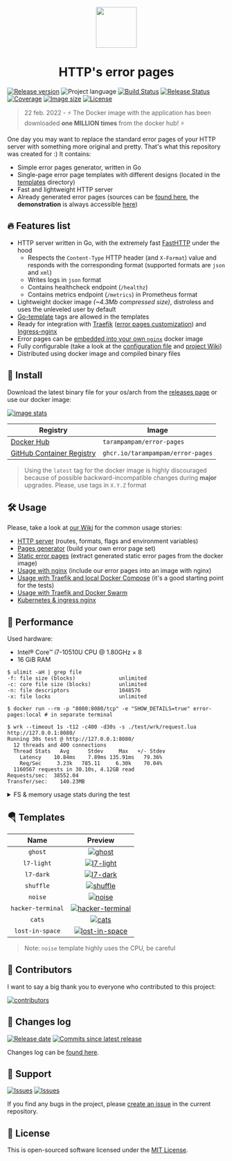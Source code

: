 <p align="center">
  <img src="https://hsto.org/webt/rm/9y/ww/rm9ywwx3gjv9agwkcmllhsuyo7k.png" width="94" alt="" />
</p>

<h1 align="center">HTTP's error pages</h1>

[![Release version][badge-release]][releases]
![Project language][badge-lang]
[![Build Status][badge-ci-build]][actions-page]
[![Release Status][badge-ci-release]][actions-page]
[![Coverage][badge-coverage]][coverage]
[![Image size][badge-image-size]][docker-hub]
[![License][badge-license]][license]

> 22 feb. 2022 - ⚡ The Docker image with the application has been downloaded **one MILLION times** from the docker hub! ⚡

One day you may want to replace the standard error pages of your HTTP server with something more original and pretty. That's what this repository was created for :) It contains:

- Simple error pages generator, written in Go
- Single-page error page templates with different designs (located in the [templates](https://github.com/tarampampam/error-pages/tree/master/templates) directory)
- Fast and lightweight HTTP server
- Already generated error pages (sources can be [found here][preview-sources], the **demonstration** is always accessible [here][preview-demo])

## 🔥 Features list

- HTTP server written in Go, with the extremely fast [FastHTTP][fasthttp] under the hood
  - Respects the `Content-Type` HTTP header (and `X-Format`) value and responds with the corresponding format (supported formats are `json` and `xml`)
  - Writes logs in `json` format
  - Contains healthcheck endpoint (`/healthz`)
  - Contains metrics endpoint (`/metrics`) in Prometheus format
- Lightweight docker image _(~4.3Mb compressed size)_, distroless and uses the unleveled user by default
- [Go-template](https://pkg.go.dev/text/template) tags are allowed in the templates
- Ready for integration with [Traefik][traefik] ([error pages customization](https://doc.traefik.io/traefik/middlewares/http/errorpages/)) and [Ingress-nginx][ingress-nginx]
- Error pages can be [embedded into your own `nginx`][wiki-usage-with-nginx] docker image
- Fully configurable (take a look at the [configuration file](https://github.com/tarampampam/error-pages/blob/master/error-pages.yml) and [project Wiki][wiki])
- Distributed using docker image and compiled binary files

## 🧩 Install

Download the latest binary file for your os/arch from the [releases page][releases] or use our docker image:

[![image stats](https://dockeri.co/image/tarampampam/error-pages)][docker-hub-tags]

| Registry                          | Image                             |
|-----------------------------------|-----------------------------------|
| [Docker Hub][docker-hub]          | `tarampampam/error-pages`         |
| [GitHub Container Registry][ghcr] | `ghcr.io/tarampampam/error-pages` |

> Using the `latest` tag for the docker image is highly discouraged because of possible backward-incompatible changes during **major** upgrades. Please, use tags in `X.Y.Z` format

## 🛠 Usage

Please, take a look at [our Wiki][wiki] for the common usage stories:

- [HTTP server][wiki-http-server] (routes, formats, flags and environment variables)
- [Pages generator][wiki-generator] (build your own error page set)
- [Static error pages][wiki-static-error-pages] (extract generated static error pages from the docker image)
- [Usage with nginx][wiki-usage-with-nginx] (include our error pages into an image with nginx)
- [Usage with Traefik and local Docker Compose][wiki-traefik-docker-compose] (it's a good starting point for the tests)
- [Usage with Traefik and Docker Swarm][wiki-traefik-swarm]
- [Kubernetes & ingress nginx][wiki-k8s-ingress-nginx]

[wiki]:https://github.com/tarampampam/error-pages/wiki
[wiki-http-server]:https://github.com/tarampampam/error-pages/wiki/HTTP-server
[wiki-generator]:https://github.com/tarampampam/error-pages/wiki/Generator
[wiki-static-error-pages]:https://github.com/tarampampam/error-pages/wiki/Static-error-pages
[wiki-usage-with-nginx]:https://github.com/tarampampam/error-pages/wiki/Usage-with-nginx
[wiki-traefik-swarm]:https://github.com/tarampampam/error-pages/wiki/Traefik-(docker-swarm)
[wiki-traefik-docker-compose]:https://github.com/tarampampam/error-pages/wiki/Traefik-(docker-compose)
[wiki-k8s-ingress-nginx]:https://github.com/tarampampam/error-pages/wiki/Kubernetes-&-ingress-nginx

## 🦾 Performance

Used hardware:

- Intel® Core™ i7-10510U CPU @ 1.80GHz × 8
- 16 GiB RAM

```shell
$ ulimit -aH | grep file
-f: file size (blocks)              unlimited
-c: core file size (blocks)         unlimited
-n: file descriptors                1048576
-x: file locks                      unlimited

$ docker run --rm -p "8080:8080/tcp" -e "SHOW_DETAILS=true" error-pages:local # in separate terminal

$ wrk --timeout 1s -t12 -c400 -d30s -s ./test/wrk/request.lua http://127.0.0.1:8080/
Running 30s test @ http://127.0.0.1:8080/
  12 threads and 400 connections
  Thread Stats   Avg      Stdev     Max   +/- Stdev
    Latency    10.84ms    7.89ms 135.91ms   79.36%
    Req/Sec     3.23k   785.11     6.30k    70.04%
  1160567 requests in 30.10s, 4.12GB read
Requests/sec:  38552.04
Transfer/sec:    140.23MB
```

<details>
  <summary>FS & memory usage stats during the test</summary>

  <p align="center">
    <img src="https://hsto.org/webt/ts/w-/lz/tsw-lznvru0ngjneiimkwq7ysyc.png" alt="" />
  </p>
</details>

## 🪂 Templates

|       Name        |                              Preview                               |
|:-----------------:|:------------------------------------------------------------------:|
|      `ghost`      |                [![ghost][ghost-screen]][ghost-link]                |
|    `l7-light`     |           [![l7-light][l7-light-screen]][l7-light-link]            |
|     `l7-dark`     |             [![l7-dark][l7-dark-screen]][l7-dark-link]             |
|     `shuffle`     |             [![shuffle][shuffle-screen]][shuffle-link]             |
|      `noise`      |                [![noise][noise-screen]][noise-link]                |
| `hacker-terminal` | [![hacker-terminal][hacker-terminal-screen]][hacker-terminal-link] |
|      `cats`       |                 [![cats][cats-screen]][cats-link]                  |
|  `lost-in-space`  |    [![lost-in-space][lost-in-space-screen]][lost-in-space-link]    |

> Note: `noise` template highly uses the CPU, be careful

[ghost-screen]:https://hsto.org/webt/oj/cl/4k/ojcl4ko_cvusy5xuki6efffzsyo.gif
[ghost-link]:https://tarampampam.github.io/error-pages/ghost/404.html
[l7-light-screen]:https://hsto.org/webt/xc/iq/vt/xciqvty-aoj-rchfarsjhutpjny.png
[l7-light-link]:https://tarampampam.github.io/error-pages/l7-light/404.html
[l7-dark-screen]:https://hsto.org/webt/s1/ih/yr/s1ihyrqs_y-sgraoimfhk6ypney.png
[l7-dark-link]:https://tarampampam.github.io/error-pages/l7-dark/404.html
[shuffle-screen]:https://hsto.org/webt/7w/rk/3m/7wrk3mrzz3y8qfqwovmuvacu-bs.gif
[shuffle-link]:https://tarampampam.github.io/error-pages/shuffle/404.html
[noise-screen]:https://hsto.org/webt/42/oq/8y/42oq8yok_i-arrafjt6hds_7ahy.gif
[noise-link]:https://tarampampam.github.io/error-pages/noise/404.html
[hacker-terminal-screen]:https://hsto.org/webt/5s/l0/p1/5sl0p1_ud_nalzjzsj5slz6dfda.gif
[hacker-terminal-link]:https://tarampampam.github.io/error-pages/hacker-terminal/404.html
[cats-screen]:https://hsto.org/webt/_g/y-/ke/_gy-keqinz-3867jbw36v37-iwe.jpeg
[cats-link]:https://tarampampam.github.io/error-pages/cats/404.html
[lost-in-space-screen]:https://hsto.org/webt/lf/ln/x8/lflnx8fuy4rofxju34ttskijdsu.gif
[lost-in-space-link]:https://tarampampam.github.io/error-pages/lost-in-space/404.html

## 🦾 Contributors

I want to say a big thank you to everyone who contributed to this project:

[![contributors](https://contrib.rocks/image?repo=tarampampam/error-pages)][contributors]

[contributors]:https://github.com/tarampampam/error-pages/graphs/contributors

## 📰 Changes log

[![Release date][badge-release-date]][releases]
[![Commits since latest release][badge-commits]][commits]

Changes log can be [found here][changelog].

## 👾 Support

[![Issues][badge-issues]][issues]
[![Issues][badge-prs]][prs]

If you find any bugs in the project, please [create an issue][new-issue] in the current repository.

## 📖 License

This is open-sourced software licensed under the [MIT License][license].

[badge-ci-build]:https://img.shields.io/github/workflow/status/tarampampam/error-pages/tests?maxAge=30&label=tests&logo=github
[badge-ci-release]:https://img.shields.io/github/workflow/status/tarampampam/error-pages/release?maxAge=30&label=release&logo=github
[badge-coverage]:https://img.shields.io/codecov/c/github/tarampampam/error-pages/master.svg?maxAge=30
[badge-release]:https://img.shields.io/github/release/tarampampam/error-pages.svg?maxAge=30
[badge-image-size]:https://img.shields.io/docker/image-size/tarampampam/error-pages/latest?maxAge=30
[badge-lang]:https://img.shields.io/github/go-mod/go-version/tarampampam/error-pages?longCache=true
[badge-license]:https://img.shields.io/github/license/tarampampam/error-pages.svg?longCache=true
[badge-release-date]:https://img.shields.io/github/release-date/tarampampam/error-pages.svg?maxAge=180
[badge-commits]:https://img.shields.io/github/commits-since/tarampampam/error-pages/latest.svg?maxAge=45
[badge-issues]:https://img.shields.io/github/issues/tarampampam/error-pages.svg?maxAge=45
[badge-prs]:https://img.shields.io/github/issues-pr/tarampampam/error-pages.svg?maxAge=45

[coverage]:https://codecov.io/gh/tarampampam/error-pages
[actions-page]:https://github.com/tarampampam/error-pages/actions
[docker-hub]:https://hub.docker.com/r/tarampampam/error-pages
[docker-hub-tags]:https://hub.docker.com/r/tarampampam/error-pages/tags
[license]:https://github.com/tarampampam/error-pages/blob/master/LICENSE
[releases]:https://github.com/tarampampam/error-pages/releases
[commits]:https://github.com/tarampampam/error-pages/commits
[changelog]:https://github.com/tarampampam/error-pages/blob/master/CHANGELOG.md
[issues]:https://github.com/tarampampam/error-pages/issues
[new-issue]:https://github.com/tarampampam/error-pages/issues/new/choose
[prs]:https://github.com/tarampampam/error-pages/pulls
[ghcr]:https://github.com/users/tarampampam/packages/container/package/error-pages

[fasthttp]:https://github.com/valyala/fasthttp
[preview-sources]:https://github.com/tarampampam/error-pages/tree/gh-pages
[preview-demo]:https://tarampampam.github.io/error-pages/
[traefik]:https://github.com/traefik/traefik
[ingress-nginx]:https://github.com/kubernetes/ingress-nginx/tree/main/charts/ingress-nginx

